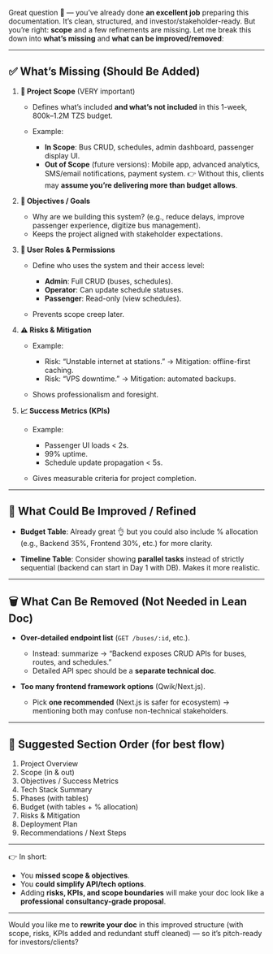 Great question 🚀 — you’ve already done **an excellent job** preparing this documentation. It’s clean, structured, and investor/stakeholder-ready.
But you’re right: **scope** and a few refinements are missing. Let me break this down into **what’s missing** and **what can be improved/removed**:

---

## ✅ What’s Missing (Should Be Added)

1. **📌 Project Scope** (VERY important)

   * Defines what’s included **and what’s not included** in this 1-week, 800k–1.2M TZS budget.
   * Example:

     * **In Scope**: Bus CRUD, schedules, admin dashboard, passenger display UI.
     * **Out of Scope** (future versions): Mobile app, advanced analytics, SMS/email notifications, payment system.
       👉 Without this, clients may **assume you’re delivering more than budget allows**.

2. **🎯 Objectives / Goals**

   * Why are we building this system? (e.g., reduce delays, improve passenger experience, digitize bus management).
   * Keeps the project aligned with stakeholder expectations.

3. **👥 User Roles & Permissions**

   * Define who uses the system and their access level:

     * **Admin**: Full CRUD (buses, schedules).
     * **Operator**: Can update schedule statuses.
     * **Passenger**: Read-only (view schedules).
   * Prevents scope creep later.

4. **⚠️ Risks & Mitigation**

   * Example:

     * Risk: “Unstable internet at stations.” → Mitigation: offline-first caching.
     * Risk: “VPS downtime.” → Mitigation: automated backups.
   * Shows professionalism and foresight.

5. **📈 Success Metrics (KPIs)**

   * Example:

     * Passenger UI loads < 2s.
     * 99% uptime.
     * Schedule update propagation < 5s.
   * Gives measurable criteria for project completion.

---

## 🔄 What Could Be Improved / Refined

* **Budget Table**:
  Already great 👌 but you could also include % allocation (e.g., Backend 35%, Frontend 30%, etc.) for more clarity.

* **Timeline Table**:
  Consider showing **parallel tasks** instead of strictly sequential (backend can start in Day 1 with DB). Makes it more realistic.

---

## 🗑️ What Can Be Removed (Not Needed in Lean Doc)

* **Over-detailed endpoint list** (`GET /buses/:id`, etc.).

  * Instead: summarize → “Backend exposes CRUD APIs for buses, routes, and schedules.”
  * Detailed API spec should be a **separate technical doc**.

* **Too many frontend framework options** (Qwik/Next.js).

  * Pick **one recommended** (Next.js is safer for ecosystem) → mentioning both may confuse non-technical stakeholders.

---

## 📝 Suggested Section Order (for best flow)

1. Project Overview
2. Scope (in & out)
3. Objectives / Success Metrics
4. Tech Stack Summary
5. Phases (with tables)
6. Budget (with tables + % allocation)
7. Risks & Mitigation
8. Deployment Plan
9. Recommendations / Next Steps

---

👉 In short:

* You **missed scope & objectives**.
* You **could simplify API/tech options**.
* Adding **risks, KPIs, and scope boundaries** will make your doc look like a **professional consultancy-grade proposal**.

---

Would you like me to **rewrite your doc** in this improved structure (with scope, risks, KPIs added and redundant stuff cleaned) — so it’s pitch-ready for investors/clients?
